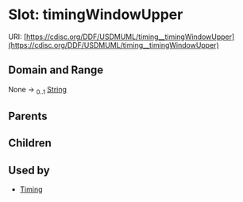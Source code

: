 
# Slot: timingWindowUpper




URI: [https://cdisc.org/DDF/USDMUML/timing__timingWindowUpper](https://cdisc.org/DDF/USDMUML/timing__timingWindowUpper)


## Domain and Range

None &#8594;  <sub>0..1</sub> [String](types/String.md)

## Parents


## Children


## Used by

 * [Timing](Timing.md)

